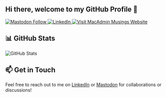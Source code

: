 ## Hi there, welcome to my GitHub Profile 👋

<a href="https://fosstodon.org/MScottBlake">
  <img src="https://img.shields.io/badge/Follow-@MScottBlake-1DA1F2?style=flat&logo=mastodon&logoColor=white" alt="Mastodon Follow"/>
</a>
<a href="https://www.linkedin.com/in/MScottBlake/">
  <img src="https://img.shields.io/badge/LinkedIn-Connect-0A66C2?style=flat&logo=linkedin" alt="LinkedIn"/>
</a>
<a href="https://macadminmusings.com/">
  <img src="https://img.shields.io/badge/Visit-MacAdmin%20Musings-FF6B6B?style=flat" alt="Visit MacAdmin Musings Website"/>
</a>

## 📊 GitHub Stats

<img src="https://github-readme-stats.vercel.app/api?username=MScottBlake&show_icons=true&theme=dark" alt="GitHub Stats" />

## 📫 Get in Touch
Feel free to reach out to me on [LinkedIn](https://www.linkedin.com/in/MScottBlake/) or [Mastodon](https://fosstodon.org/MScottBlake) for collaborations or discussions!
